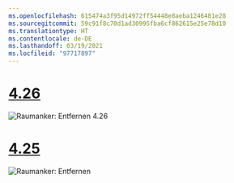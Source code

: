 ```yaml
---
ms.openlocfilehash: 615474a3f95d14972ff54448e8aeba1246481e28
ms.sourcegitcommit: 59c91f8c70d1ad30995fba6cf862615e25e78d10
ms.translationtype: HT
ms.contentlocale: de-DE
ms.lasthandoff: 03/19/2021
ms.locfileid: "97717897"
---
```

# <a name="426"></a>[4.26](#tab/426)

![Raumanker: Entfernen 4.26](../images/local-spatial-anchors-img-04.png)

# <a name="425"></a>[4.25](#tab/425)

![Raumanker: Entfernen](../images/unreal-spatialanchors-remove.PNG)
